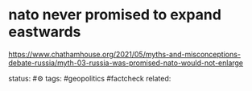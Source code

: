 # nato never promised to expand eastwards


https://www.chathamhouse.org/2021/05/myths-and-misconceptions-debate-russia/myth-03-russia-was-promised-nato-would-not-enlarge


status: #⚙️ 
tags: #geopolitics #factcheck
related: 